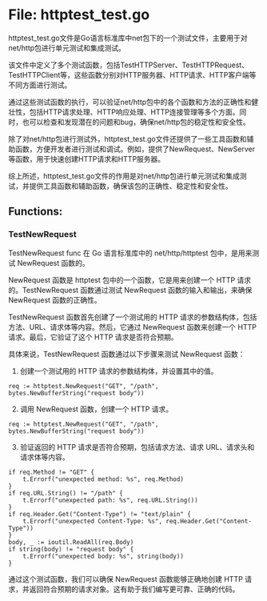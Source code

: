 # File: httptest_test.go

httptest_test.go文件是Go语言标准库中net包下的一个测试文件，主要用于对net/http包进行单元测试和集成测试。

该文件中定义了多个测试函数，包括TestHTTPServer、TestHTTPRequest、TestHTTPClient等，这些函数分别对HTTP服务器、HTTP请求、HTTP客户端等不同方面进行测试。

通过这些测试函数的执行，可以验证net/http包中的各个函数和方法的正确性和健壮性，包括HTTP请求处理、HTTP响应处理、HTTP连接管理等多个方面。同时，也可以检查和发现潜在的问题和bug，确保net/http包的稳定性和安全性。

除了对net/http包进行测试外，httptest_test.go文件还提供了一些工具函数和辅助函数，方便开发者进行测试和调试。例如，提供了NewRequest、NewServer等函数，用于快速创建HTTP请求和HTTP服务器。

综上所述，httptest_test.go文件的作用是对net/http包进行单元测试和集成测试，并提供工具函数和辅助函数，确保该包的正确性、稳定性和安全性。

## Functions:

### TestNewRequest

TestNewRequest func 在 Go 语言标准库中的 net/http/httptest 包中，是用来测试 NewRequest 函数的。

NewRequest 函数是 httptest 包中的一个函数，它是用来创建一个 HTTP 请求的。TestNewRequest 函数通过测试 NewRequest 函数的输入和输出，来确保 NewRequest 函数的正确性。

TestNewRequest 函数首先创建了一个测试用的 HTTP 请求的参数结构体，包括方法、URL、请求体等内容。然后，它通过 NewRequest 函数来创建一个 HTTP 请求。最后，它验证了这个 HTTP 请求是否符合预期。

具体来说，TestNewRequest 函数通过以下步骤来测试 NewRequest 函数：

1. 创建一个测试用的 HTTP 请求的参数结构体，并设置其中的值。
```
req := httptest.NewRequest("GET", "/path", bytes.NewBufferString("request body"))

```
2. 调用 NewRequest 函数，创建一个 HTTP 请求。
```
req := httptest.NewRequest("GET", "/path", bytes.NewBufferString("request body"))
```
3. 验证返回的 HTTP 请求是否符合预期，包括请求方法、请求 URL、请求头和请求体等内容。
```
if req.Method != "GET" {
    t.Errorf("unexpected method: %s", req.Method)
}
if req.URL.String() != "/path" {
    t.Errorf("unexpected path: %s", req.URL.String())
}
if req.Header.Get("Content-Type") != "text/plain" {
    t.Errorf("unexpected Content-Type: %s", req.Header.Get("Content-Type"))
}
body, _ := ioutil.ReadAll(req.Body)
if string(body) != "request body" {
    t.Errorf("unexpected body: %s", string(body))
}
```

通过这个测试函数，我们可以确保 NewRequest 函数能够正确地创建 HTTP 请求，并返回符合预期的请求对象。这有助于我们编写更可靠、正确的代码。



